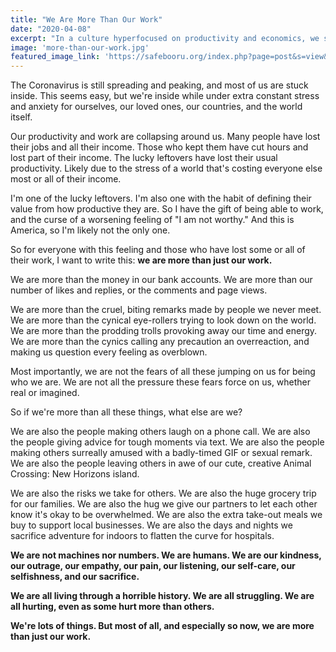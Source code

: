 ```yaml
---
title: "We Are More Than Our Work"
date: "2020-04-08"
excerpt: "In a culture hyperfocused on productivity and economics, we should remember humans are more than their work. Especially when a pandemic takes it away."
image: 'more-than-our-work.jpg'
featured_image_link: 'https://safebooru.org/index.php?page=post&s=view&id=2608680'
---
```


The Coronavirus is still spreading and peaking, and most of us are stuck inside. This seems easy, but we're inside while under extra constant stress and anxiety for ourselves, our loved ones, our countries, and the world itself.

Our productivity and work are collapsing around us. Many people have lost their jobs and all their income. Those who kept them have cut hours and lost part of their income. The lucky leftovers have lost their usual productivity. Likely due to the stress of a world that's costing everyone else most or all of their income.

I'm one of the lucky leftovers. I'm also one with the habit of defining their value from how productive they are. So I have the gift of being able to work, and the curse of a worsening feeling of "I am not worthy." And this is America, so I'm likely not the only one.

So for everyone with this feeling and those who have lost some or all of their work, I want to write this: **we are more than just our work.**

We are more than the money in our bank accounts. We are more than our number of likes and replies, or the comments and page views.

We are more than the cruel, biting remarks made by people we never meet. We are more than the cynical eye-rollers trying to look down on the world. We are more than the prodding trolls provoking away our time and energy. We are more than the cynics calling any precaution an overreaction, and making us question every feeling as overblown.

Most importantly, we are not the fears of all these jumping on us for being who we are. We are not all the pressure these fears force on us, whether real or imagined.

So if we're more than all these things, what else are we?

We are also the people making others laugh on a phone call. We are also the people giving advice for tough moments via text. We are also the people making others surreally amused with a badly-timed GIF or sexual remark. We are also the people leaving others in awe of our cute, creative Animal Crossing: New Horizons island.

We are also the risks we take for others. We are also the huge grocery trip for our families. We are also the hug we give our partners to let each other know it's okay to be overwhelmed. We are also the extra take-out meals we buy to support local businesses. We are also the days and nights we sacrifice adventure for indoors to flatten the curve for hospitals.

**We are not machines nor numbers. We are humans. We are our kindness, our outrage, our empathy, our pain, our listening, our self-care, our selfishness, and our sacrifice.**

**We are all living through a horrible history. We are all struggling. We are all hurting, even as some hurt more than others.**

**We're lots of things. But most of all, and especially so now, we are more than just our work.**
